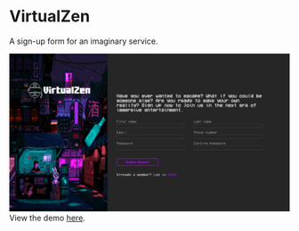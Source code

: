 # VirtualZen
A sign-up form for an imaginary service.

![Sign up form preview](preview.PNG)
<br>
View the demo [here](https://ychong032.github.io/sign-up-form).